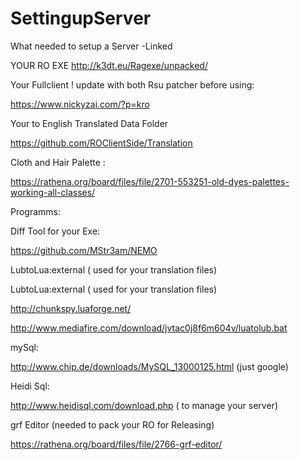 # SettingupServer
What needed to setup a Server -Linked

YOUR RO EXE
http://k3dt.eu/Ragexe/unpacked/

Your Fullclient ! update with both Rsu patcher before using:

https://www.nickyzai.com/?p=kro

Your to English Translated Data Folder 

https://github.com/ROClientSide/Translation

Cloth and Hair Palette :

https://rathena.org/board/files/file/2701-553251-old-dyes-palettes-working-all-classes/

Programms:

Diff Tool for your Exe:

https://github.com/MStr3am/NEMO

LubtoLua:external ( used for your translation files)

LubtoLua:external ( used for your translation files)

http://chunkspy.luaforge.net/

http://www.mediafire.com/download/jvtac0j8f6m604v/luatolub.bat

mySql:

http://www.chip.de/downloads/MySQL_13000125.html (just google)

Heidi Sql:

http://www.heidisql.com/download.php ( to manage your server)


grf Editor (needed to pack your RO for Releasing)

https://rathena.org/board/files/file/2766-grf-editor/


